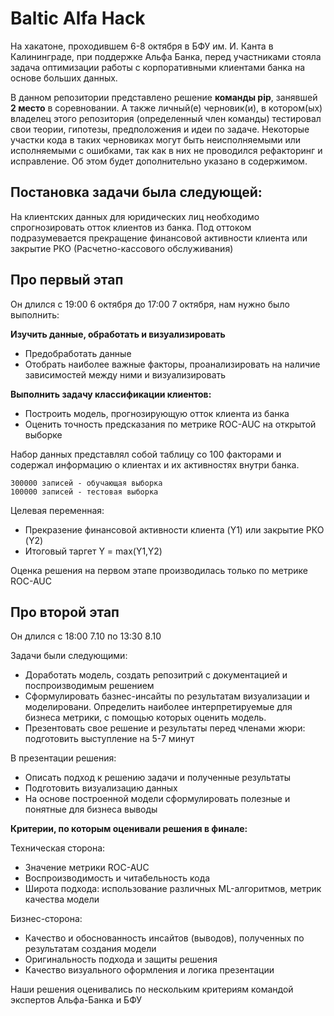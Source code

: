 # Baltic Alfa Hack
На хакатоне, проходившем 6-8 октября в БФУ им. И. Канта в Калининграде, при поддержке Альфа Банка, 
перед участниками стояла задача оптимизации работы с корпоративными клиентами банка на основе больших данных. 

В данном репозитории представлено решение <b>команды pip</b>, занявшей <b>2 место</b> в соревновании. 
А также личный(е) черновик(и), в котором(ых) владелец этого репозитория (определенный член команды) тестировал свои теории, гипотезы, 
предположения и идеи по задаче. Некоторые участки кода в таких черновиках могут быть неисполняемыми или исполняемыми с ошибками,
так как в них не проводился рефакторинг и исправление. Об этом будет дополнительно указано в содержимом.

## Постановка задачи была следующей: 

На клиентских данных для юридических лиц необходимо спрогнозировать отток клиентов из банка. 
Под оттоком подразумевается прекращение финансовой активности клиента или закрытие РКО (Расчетно-кассового обслуживания)

## Про первый этап
Он длился с 19:00 6 октября до 17:00 7 октября, нам нужно было выполнить: 

<b>Изучить данные, обработать и визуализировать</b>
<ul>
 <li>Предобработать данные</li>
 <li>Отобрать наиболее важные факторы, проанализировать на наличие зависимостей между ними и визуализировать</li>
</ul>

<b>Выполнить задачу классификации клиентов:</b>
<ul>
 <li>Построить модель, прогнозирующую отток клиента из банка</li>
 <li>Оценить точность предсказания по метрике ROC-AUC на открытой выборке</li>
</ul>

Набор данных представлял собой таблицу со 100 факторами и содержал информацию о клиентах и их активностях внутри банка.

    300000 записей - обучающая выборка
    100000 записей - тестовая выборка

Целевая переменная:
<ul>
 <li>Прекразение финансовой активности клиента (Y1) или закрытие РКО (Y2)</li>
 <li>Итоговый таргет Y = max(Y1,Y2)</li>
</ul>

Оценка решения на первом этапе производилась только по метрике ROC-AUC

## Про второй этап 
Он длился с 18:00 7.10 по 13:30 8.10

Задачи были следующими: 
<ul>
 <li>Доработать модель, создать репозитрий с документацией и поспроизводимым решением</li>
 <li>Сформулировать базнес-инсайты по результатам визуализации и моделировани. Определить наиболее интерпретируемые 
   для бизнеса метрики, с помощью которых оценить модель.</li>
 <li>Презентовать свое решение и результаты перед членами жюри: подготовить выступление на 5-7 минут</li>
</ul>

В презентации решения:
<ul>
 <li>Описать подход к решению задачи и полученные результаты</li>
 <li>Подготовить визуализацию данных</li>
 <li>На основе построенной модели сформулировать полезные и понятные для бизнеса выводы</li>
</ul>

<b>Критерии, по которым оценивали решения в финале:</b>

Техническая сторона:
<ul>
 <li>Значение метрики ROC-AUC</li>
 <li>Воспроизводимость и читабельность кода</li>
 <li>Широта подхода: использование различных ML-алгоритмов, метрик качества модели</li>
</ul>

Бизнес-сторона:
<ul>
 <li>Качество и обоснованность инсайтов (выводов), полученных по результатам создания модели</li>
 <li>Оригинальность подхода и защиты решения</li>
 <li>Качество визуального оформления и логика презентации</li>
</ul>

Наши решения оценивались по нескольким критериям командой экспертов Альфа-Банка и БФУ
